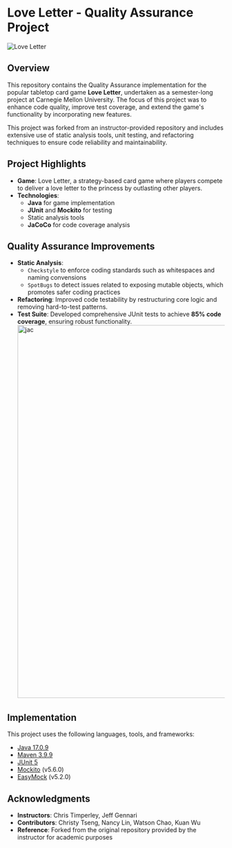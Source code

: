 # Love Letter - Quality Assurance Project
![Love Letter](./resources/love-letter.png)

## Overview
This repository contains the Quality Assurance implementation for the popular tabletop card game **Love Letter**, undertaken as a semester-long project at Carnegie Mellon University. The focus of this project was to enhance code quality, improve test coverage, and extend the game's functionality by incorporating new features.

This project was forked from an instructor-provided repository and includes extensive use of static analysis tools, unit testing, and refactoring techniques to ensure code reliability and maintainability.

## Project Highlights
- **Game**: Love Letter, a strategy-based card game where players compete to deliver a love letter to the princess by outlasting other players.
- **Technologies**: 
  - **Java** for game implementation
  - **JUnit** and **Mockito** for testing
  - Static analysis tools
  - **JaCoCo** for code coverage analysis
 
## Quality Assurance Improvements
- **Static Analysis**:
  - `Checkstyle` to enforce coding standards such as whitespaces and naming convensions
  - `SpotBugs` to detect issues related to exposing mutable objects, which promotes safer coding practices
- **Refactoring**: Improved code testability by restructuring core logic and removing hard-to-test patterns.
- **Test Suite**: Developed comprehensive JUnit tests to achieve **85% code coverage**, ensuring robust functionality.
  	<img width="864" alt="jac" src="https://github.com/user-attachments/assets/1f92e0f0-72fd-470a-b9c9-403c6c64d119" />

## Implementation
This project uses the following languages, tools, and frameworks:
* [Java 17.0.9](https://docs.oracle.com/en/java/javase/17)
* [Maven 3.9.9](https://maven.apache.org)
* [JUnit 5](https://junit.org/junit5)
* [Mockito](https://site.mockito.org) (v5.6.0)
* [EasyMock](https://easymock.org) (v5.2.0)

## Acknowledgments
* **Instructors**: Chris Timperley, Jeff Gennari
* **Contributors**: Christy Tseng, Nancy Lin, Watson Chao, Kuan Wu
* **Reference**: Forked from the original repository provided by the instructor for academic purposes
